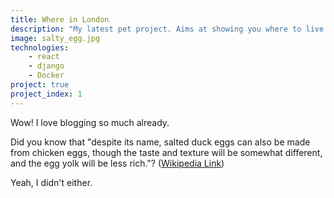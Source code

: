 ```yaml
---
title: Where in London
description: "My latest pet project. Aims at showing you where to live in a big city such as london based on commute time"
image: salty_egg.jpg
technologies: 
    - react
    - django
    - Docker
project: true
project_index: 1
---
```


Wow! I love blogging so much already.

Did you know that "despite its name, salted duck eggs can also be made from
chicken eggs, though the taste and texture will be somewhat different, and the
egg yolk will be less rich."?
([Wikipedia Link](https://en.wikipedia.org/wiki/Salted_duck_egg))

Yeah, I didn't either.
